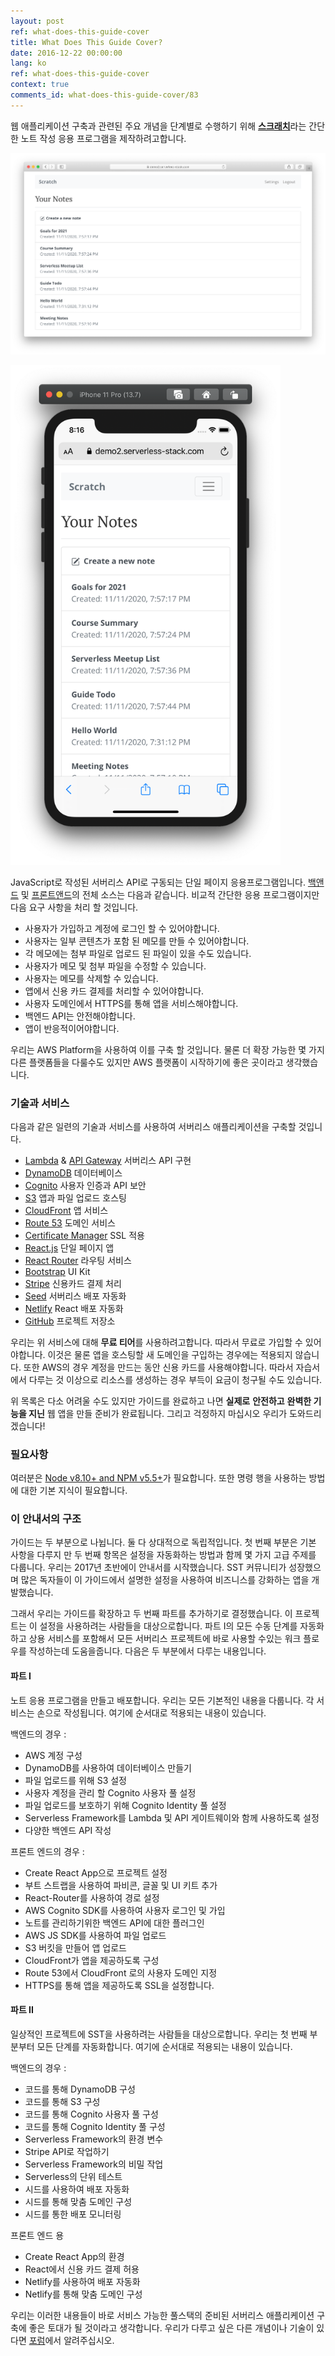 ```yaml
---
layout: post
ref: what-does-this-guide-cover
title: What Does This Guide Cover?
date: 2016-12-22 00:00:00
lang: ko 
ref: what-does-this-guide-cover
context: true
comments_id: what-does-this-guide-cover/83
---
```


웹 애플리케이션 구축과 관련된 주요 개념을 단계별로 수행하기 위해 [**스크래치**](https://demo2.sst.dev)라는 간단한 노트 작성 응용 프로그램을 제작하려고합니다.

![완성된 데스크탑 앱 화면](/assets/completed-app-desktop.png)

<img alt="완성된 앱 모바일 화면" src="/assets/completed-app-mobile.png" width="432" />

JavaScript로 작성된 서버리스 API로 구동되는 단일 페이지 응용프로그램입니다. [백앤드]({{site.backend_github_repo}}) 및 [프론트앤드]({{site.frontend_github_repo}})의 전체 소스는 다음과 같습니다. 비교적 간단한 응용 프로그램이지만 다음 요구 사항을 처리 할 것입니다.

- 사용자가 가입하고 계정에 로그인 할 수 있어야합니다.
- 사용자는 일부 콘텐츠가 포함 된 메모를 만들 수 있어야합니다.
- 각 메모에는 첨부 파일로 업로드 된 파일이 있을 수도 있습니다.
- 사용자가 메모 및 첨부 파일을 수정할 수 있습니다.
- 사용자는 메모를 삭제할 수 있습니다.
- 앱에서 신용 카드 결제를 처리할 수 있어야합니다.
- 사용자 도메인에서 HTTPS를 통해 앱을 서비스해야합니다.
- 백엔드 API는 안전해야합니다.
- 앱이 반응적이어야합니다.

우리는 AWS Platform을 사용하여 이를 구축 할 것입니다. 물론 더 확장 가능한 몇 가지 다른 플랫폼들을 다룰수도 있지만 AWS 플랫폼이 시작하기에 좋은 곳이라고 생각했습니다.

### 기술과 서비스

다음과 같은 일련의 기술과 서비스를 사용하여 서버리스 애플리케이션을 구축할 것입니다.

- [Lambda][Lambda] & [API Gateway][APIG] 서버리스 API 구현
- [DynamoDB][DynamoDB] 데이터베이스
- [Cognito][Cognito] 사용자 인증과 API 보안
- [S3][S3] 앱과 파일 업로드 호스팅
- [CloudFront][CF] 앱 서비스
- [Route 53][R53] 도메인 서비스
- [Certificate Manager][CM] SSL 적용
- [React.js][React] 단일 페이지 앱
- [React Router][RR] 라우팅 서비스 
- [Bootstrap][Bootstrap] UI Kit
- [Stripe][Stripe] 신용카드 결제 처리 
- [Seed][Seed] 서버리스 배포 자동화
- [Netlify][Netlify] React 배포 자동화
- [GitHub][GitHub] 프로젝트 저장소

우리는 위 서비스에 대해 **무료 티어**를 사용하려고합니다. 따라서 무료로 가입할 수 있어야합니다. 이것은 물론 앱을 호스팅할 새 도메인을 구입하는 경우에는 적용되지 않습니다. 또한 AWS의 경우 계정을 만드는 동안 신용 카드를 사용해야합니다. 따라서 자습서에서 다루는 것 이상으로 리소스를 생성하는 경우 부득이 요금이 청구될 수도 있습니다.

위 목록은 다소 어려울 수도 있지만 가이드를 완료하고 나면 **실제로** **안전하고**  **완벽한 기능을 지닌** 웹 앱을 만들 준비가 완료됩니다. 그리고 걱정하지 마십시오 우리가 도와드리겠습니다!

### 필요사항 

여러분은 [Node v8.10+ and NPM v5.5+](https://nodejs.org/en/)가 필요합니다. 또한 명령 행을 사용하는 방법에 대한 기본 지식이 필요합니다.

### 이 안내서의 구조 

가이드는 두 부분으로 나뉩니다. 둘 다 상대적으로 독립적입니다. 첫 번째 부분은 기본 사항을 다루지 만 두 번째 항목은 설정을 자동화하는 방법과 함께 몇 가지 고급 주제를 다룹니다. 우리는 2017년 초반에이 안내서를 시작했습니다. SST 커뮤니티가 성장했으며 많은 독자들이 이 가이드에서 설명한 설정을 사용하여 비즈니스를 강화하는 앱을 개발했습니다.

그래서 우리는 가이드를 확장하고 두 번째 파트를 추가하기로 결정했습니다. 이 프로젝트는 이 설정을 사용하려는 사람들을 대상으로합니다. 파트 I의 모든 수동 단계를 자동화하고 상용 서비스를 포함해서 모든 서버리스 프로젝트에 바로 사용할 수있는 워크 플로우를 작성하는데 도움을줍니다. 다음은 두 부분에서 다루는 내용입니다.

#### 파트 I

노트 응용 프로그램을 만들고 배포합니다. 우리는 모든 기본적인 내용을 다룹니다. 각 서비스는 손으로 작성됩니다. 여기에 순서대로 적용되는 내용이 있습니다.

백엔드의 경우 :

- AWS 계정 구성
- DynamoDB를 사용하여 데이터베이스 만들기
- 파일 업로드를 위해 S3 설정
- 사용자 계정을 관리 할 Cognito 사용자 풀 설정
- 파일 업로드를 보호하기 위해 Cognito Identity 풀 설정
- Serverless Framework를 Lambda 및 API 게이트웨이와 함께 사용하도록 설정
- 다양한 백엔드 API 작성

프론트 엔드의 경우 :

- Create React App으로 프로젝트 설정
- 부트 스트랩을 사용하여 파비콘, 글꼴 및 UI 키트 추가
- React-Router를 사용하여 경로 설정
- AWS Cognito SDK를 사용하여 사용자 로그인 및 가입
- 노트를 관리하기위한 백엔드 API에 대한 플러그인
- AWS JS SDK를 사용하여 파일 업로드
- S3 버킷을 만들어 앱 업로드
- CloudFront가 앱을 제공하도록 구성
- Route 53에서 CloudFront 로의 사용자 도메인 지정
- HTTPS를 통해 앱을 제공하도록 SSL을 설정합니다.

#### 파트 II

일상적인 프로젝트에 SST을 사용하려는 사람들을 대상으로합니다. 우리는 첫 번째 부분부터 모든 단계를 자동화합니다. 여기에 순서대로 적용되는 내용이 있습니다.

백엔드의 경우 :

- 코드를 통해 DynamoDB 구성
- 코드를 통해 S3 구성
- 코드를 통해 Cognito 사용자 풀 구성
- 코드를 통해 Cognito Identity 풀 구성
- Serverless Framework의 환경 변수
- Stripe API로 작업하기
- Serverless Framework의 비밀 작업
- Serverless의 단위 테스트
- 시드를 사용하여 배포 자동화
- 시드를 통해 맞춤 도메인 구성
- 시드를 통한 배포 모니터링

프론트 엔드 용

- Create React App의 환경
- React에서 신용 카드 결제 허용
- Netlify를 사용하여 배포 자동화
- Netlify를 통해 맞춤 도메인 구성

우리는 이러한 내용들이 바로 서비스 가능한 풀스택의 준비된 서버리스 애플리케이션 구축에 좋은 토대가 될 것이라고 생각합니다. 우리가 다루고 싶은 다른 개념이나 기술이 있다면 [포럼]({{site.forum_url}})에서 알려주십시오.

[Cognito]: https://aws.amazon.com/cognito/
[CM]: https://aws.amazon.com/certificate-manager
[R53]: https://aws.amazon.com/route53/
[CF]: https://aws.amazon.com/cloudfront/
[S3]: https://aws.amazon.com/s3/
[Bootstrap]: http://getbootstrap.com
[RR]: https://github.com/ReactTraining/react-router
[React]: https://facebook.github.io/react/
[DynamoDB]: https://aws.amazon.com/dynamodb/
[APIG]: https://aws.amazon.com/api-gateway/
[Lambda]: https://aws.amazon.com/lambda/
[Stripe]: https://stripe.com
[Seed]: https://seed.run
[Netlify]: https://netlify.com
[GitHub]: https://github.com
